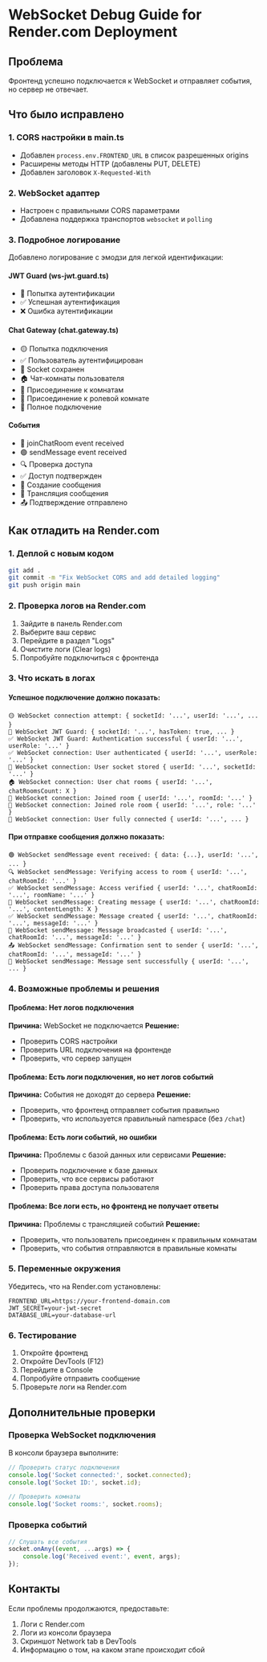 # WebSocket Debug Guide for Render.com Deployment

## Проблема

Фронтенд успешно подключается к WebSocket и отправляет события, но сервер не отвечает.

## Что было исправлено

### 1. CORS настройки в main.ts

- Добавлен `process.env.FRONTEND_URL` в список разрешенных origins
- Расширены методы HTTP (добавлены PUT, DELETE)
- Добавлен заголовок `X-Requested-With`

### 2. WebSocket адаптер

- Настроен с правильными CORS параметрами
- Добавлена поддержка транспортов `websocket` и `polling`

### 3. Подробное логирование

Добавлено логирование с эмодзи для легкой идентификации:

#### JWT Guard (ws-jwt.guard.ts)

- 🔐 Попытка аутентификации
- ✅ Успешная аутентификация
- ❌ Ошибка аутентификации

#### Chat Gateway (chat.gateway.ts)

- 🟡 Попытка подключения
- ✅ Пользователь аутентифицирован
- 📝 Socket сохранен
- 🏠 Чат-комнаты пользователя
- 🚪 Присоединение к комнатам
- 👤 Присоединение к ролевой комнате
- 🎉 Полное подключение

#### События

- 🔵 joinChatRoom event received
- 🟢 sendMessage event received
- 🔍 Проверка доступа
- ✅ Доступ подтвержден
- 💾 Создание сообщения
- 📢 Трансляция сообщения
- 📤 Подтверждение отправлено

## Как отладить на Render.com

### 1. Деплой с новым кодом

```bash
git add .
git commit -m "Fix WebSocket CORS and add detailed logging"
git push origin main
```

### 2. Проверка логов на Render.com

1. Зайдите в панель Render.com
2. Выберите ваш сервис
3. Перейдите в раздел "Logs"
4. Очистите логи (Clear logs)
5. Попробуйте подключиться с фронтенда

### 3. Что искать в логах

#### Успешное подключение должно показать:

```
🟡 WebSocket connection attempt: { socketId: '...', userId: '...', ... }
🔐 WebSocket JWT Guard: { socketId: '...', hasToken: true, ... }
✅ WebSocket JWT Guard: Authentication successful { userId: '...', userRole: '...' }
✅ WebSocket connection: User authenticated { userId: '...', userRole: '...' }
📝 WebSocket connection: User socket stored { userId: '...', socketId: '...' }
🏠 WebSocket connection: User chat rooms { userId: '...', chatRoomsCount: X }
🚪 WebSocket connection: Joined room { userId: '...', roomId: '...' }
👤 WebSocket connection: Joined role room { userId: '...', role: '...' }
🎉 WebSocket connection: User fully connected { userId: '...', ... }
```

#### При отправке сообщения должно показать:

```
🟢 WebSocket sendMessage event received: { data: {...}, userId: '...', ... }
🔍 WebSocket sendMessage: Verifying access to room { userId: '...', chatRoomId: '...' }
✅ WebSocket sendMessage: Access verified { userId: '...', chatRoomId: '...', roomName: '...' }
💾 WebSocket sendMessage: Creating message { userId: '...', chatRoomId: '...', contentLength: X }
✅ WebSocket sendMessage: Message created { userId: '...', chatRoomId: '...', messageId: '...' }
📢 WebSocket sendMessage: Message broadcasted { userId: '...', chatRoomId: '...', messageId: '...' }
📤 WebSocket sendMessage: Confirmation sent to sender { userId: '...', chatRoomId: '...', messageId: '...' }
🎉 WebSocket sendMessage: Message sent successfully { userId: '...', ... }
```

### 4. Возможные проблемы и решения

#### Проблема: Нет логов подключения

**Причина:** WebSocket не подключается
**Решение:**

- Проверить CORS настройки
- Проверить URL подключения на фронтенде
- Проверить, что сервер запущен

#### Проблема: Есть логи подключения, но нет логов событий

**Причина:** События не доходят до сервера
**Решение:**

- Проверить, что фронтенд отправляет события правильно
- Проверить, что используется правильный namespace (без `/chat`)

#### Проблема: Есть логи событий, но ошибки

**Причина:** Проблемы с базой данных или сервисами
**Решение:**

- Проверить подключение к базе данных
- Проверить, что все сервисы работают
- Проверить права доступа пользователя

#### Проблема: Все логи есть, но фронтенд не получает ответы

**Причина:** Проблемы с трансляцией событий
**Решение:**

- Проверить, что пользователь присоединен к правильным комнатам
- Проверить, что события отправляются в правильные комнаты

### 5. Переменные окружения

Убедитесь, что на Render.com установлены:

```
FRONTEND_URL=https://your-frontend-domain.com
JWT_SECRET=your-jwt-secret
DATABASE_URL=your-database-url
```

### 6. Тестирование

1. Откройте фронтенд
2. Откройте DevTools (F12)
3. Перейдите в Console
4. Попробуйте отправить сообщение
5. Проверьте логи на Render.com

## Дополнительные проверки

### Проверка WebSocket подключения

В консоли браузера выполните:

```javascript
// Проверить статус подключения
console.log('Socket connected:', socket.connected);
console.log('Socket ID:', socket.id);

// Проверить комнаты
console.log('Socket rooms:', socket.rooms);
```

### Проверка событий

```javascript
// Слушать все события
socket.onAny((event, ...args) => {
	console.log('Received event:', event, args);
});
```

## Контакты

Если проблемы продолжаются, предоставьте:

1. Логи с Render.com
2. Логи из консоли браузера
3. Скриншот Network tab в DevTools
4. Информацию о том, на каком этапе происходит сбой
